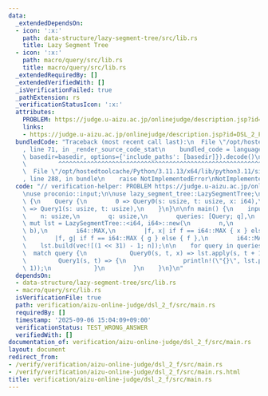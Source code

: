 ```yaml
---
data:
  _extendedDependsOn:
  - icon: ':x:'
    path: data-structure/lazy-segment-tree/src/lib.rs
    title: Lazy Segment Tree
  - icon: ':x:'
    path: macro/query/src/lib.rs
    title: macro/query/src/lib.rs
  _extendedRequiredBy: []
  _extendedVerifiedWith: []
  _isVerificationFailed: true
  _pathExtension: rs
  _verificationStatusIcon: ':x:'
  attributes:
    PROBLEM: https://judge.u-aizu.ac.jp/onlinejudge/description.jsp?id=DSL_2_F
    links:
    - https://judge.u-aizu.ac.jp/onlinejudge/description.jsp?id=DSL_2_F
  bundledCode: "Traceback (most recent call last):\n  File \"/opt/hostedtoolcache/Python/3.11.13/x64/lib/python3.11/site-packages/onlinejudge_verify/documentation/build.py\"\
    , line 71, in _render_source_code_stat\n    bundled_code = language.bundle(stat.path,\
    \ basedir=basedir, options={'include_paths': [basedir]}).decode()\n          \
    \         ^^^^^^^^^^^^^^^^^^^^^^^^^^^^^^^^^^^^^^^^^^^^^^^^^^^^^^^^^^^^^^^^^^^^^^^^^^^^^^^^^\n\
    \  File \"/opt/hostedtoolcache/Python/3.11.13/x64/lib/python3.11/site-packages/onlinejudge_verify/languages/rust.py\"\
    , line 288, in bundle\n    raise NotImplementedError\nNotImplementedError\n"
  code: "// verification-helper: PROBLEM https://judge.u-aizu.ac.jp/onlinejudge/description.jsp?id=DSL_2_F\n\
    \nuse proconio::input;\n\nuse lazy_segment_tree::LazySegmentTree;\n\nquery::define_query!\
    \ {\n    Query {\n        0 => Query0(s: usize, t: usize, x: i64),\n        1\
    \ => Query1(s: usize, t: usize),\n    }\n}\n\nfn main() {\n    input! {\n    \
    \    n: usize,\n        q: usize,\n        queries: [Query; q],\n    }\n    let\
    \ mut lst = LazySegmentTree::<i64, i64>::new(\n        n,\n        |a, b| std::cmp::min(a,\
    \ b),\n        i64::MAX,\n        |f, x| if f == i64::MAX { x } else { f },\n\
    \        |f, g| if f == i64::MAX { g } else { f },\n        i64::MAX,\n    );\n\
    \    lst.build(vec![(1 << 31) - 1; n]);\n\n    for query in queries {\n      \
    \  match query {\n            Query0(s, t, x) => lst.apply(s, t + 1, x),\n   \
    \         Query1(s, t) => {\n                println!(\"{}\", lst.prod(s, t +\
    \ 1));\n            }\n        }\n    }\n}\n"
  dependsOn:
  - data-structure/lazy-segment-tree/src/lib.rs
  - macro/query/src/lib.rs
  isVerificationFile: true
  path: verification/aizu-online-judge/dsl_2_f/src/main.rs
  requiredBy: []
  timestamp: '2025-09-06 15:04:09+09:00'
  verificationStatus: TEST_WRONG_ANSWER
  verifiedWith: []
documentation_of: verification/aizu-online-judge/dsl_2_f/src/main.rs
layout: document
redirect_from:
- /verify/verification/aizu-online-judge/dsl_2_f/src/main.rs
- /verify/verification/aizu-online-judge/dsl_2_f/src/main.rs.html
title: verification/aizu-online-judge/dsl_2_f/src/main.rs
---
```

